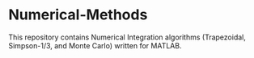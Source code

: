 # Numerical-Methods
This repository contains Numerical Integration algorithms (Trapezoidal, Simpson-1/3, and Monte Carlo) written for MATLAB.
